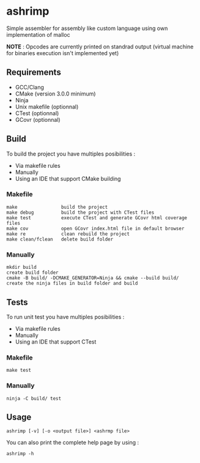 # ashrimp
Simple assembler for assembly like custom language using own implementation of malloc

**NOTE** : Opcodes are currently printed on standrad output (virtual machine for binaries execution isn't implemented yet)

## Requirements
- GCC/Clang
- CMake (version 3.0.0 minimum)
- Ninja
- Unix makefile (optionnal)
- CTest (optionnal)
- GCovr (optionnal)

## Build
To build the project you have multiples posibilities :
- Via makefile rules
- Manually
- Using an IDE that support CMake building

### Makefile
```
make                build the project
make debug          build the project with CTest files
make test           execute CTest and generate GCovr html coverage files
make cov            open GCovr index.html file in default browser
make re             clean rebuild the project
make clean/fclean   delete build folder
```
### Manually
```
mkdir build                                                         create build folder
cmake -B build/ -DCMAKE_GENERATOR=Ninja && cmake --build build/     create the ninja files in build folder and build
```

## Tests
To run unit test you have multiples posibilities :
- Via makefile rules
- Manually
- Using an IDE that support CTest

### Makefile
```
make test
```
### Manually
```
ninja -C build/ test
```

## Usage
```
ashrimp [-v] [-o <output file>] <ashrmp file>
```
You can also print the complete help page by using :
```
ashrimp -h
```
